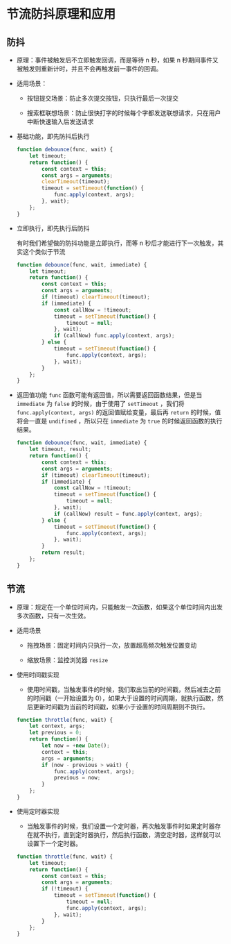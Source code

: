 # 节流防抖原理和应用

## 防抖

-   原理：事件被触发后不立即触发回调，而是等待 n 秒，如果 n 秒期间事件又被触发则重新计时，并且不会再触发前一事件的回调。

-   适用场景：

    -   按钮提交场景：防止多次提交按钮，只执行最后一次提交

    -   搜索框联想场景：防止很快打字的时候每个字都发送联想请求，只在用户中断快速输入后发送请求

-   基础功能，即先防抖后执行

    ```js
    function debounce(func, wait) {
        let timeout;
        return function() {
            const context = this;
            const args = arguments;
            clearTimeout(timeout);
            timeout = setTimeout(function() {
                func.apply(context, args);
            }, wait);
        };
    }
    ```

-   立即执行，即先执行后防抖

    有时我们希望做的防抖功能是立即执行，而等 n 秒后才能进行下一次触发，其实这个类似于节流

    ```js
    function debounce(func, wait, immediate) {
        let timeout;
        return function() {
            const context = this;
            const args = arguments;
            if (timeout) clearTimeout(timeout);
            if (immediate) {
                const callNow = !timeout;
                timeout = setTimeout(function() {
                    timeout = null;
                }, wait);
                if (callNow) func.apply(context, args);
            } else {
                timeout = setTimeout(function() {
                    func.apply(context, args);
                }, wait);
            }
        };
    }
    ```

-   返回值功能
    `func` 函数可能有返回值，所以需要返回函数结果，但是当 `immediate` 为 `false` 的时候，由于使用了 `setTimeout` ，我们将 `func.apply(context, args)` 的返回值赋给变量，最后再 `return` 的时候，值将会一直是 `undifined` ，所以只在 `immediate` 为 `true` 的时候返回函数的执行结果。

    ```js
    function debounce(func, wait, immediate) {
        let timeout, result;
        return function() {
            const context = this;
            const args = arguments;
            if (timeout) clearTimeout(timeout);
            if (immediate) {
                const callNow = !timeout;
                timeout = setTimeout(function() {
                    timeout = null;
                }, wait);
                if (callNow) result = func.apply(context, args);
            } else {
                timeout = setTimeout(function() {
                    func.apply(context, args);
                }, wait);
            }
            return result;
        };
    }
    ```

## 节流

-   原理：规定在一个单位时间内，只能触发一次函数，如果这个单位时间内出发多次函数，只有一次生效。

-   适用场景

    -   拖拽场景：固定时间内只执行一次，放置超高频次触发位置变动

    -   缩放场景：监控浏览器 `resize`

-   使用时间戳实现

    -   使用时间戳，当触发事件的时候，我们取出当前的时间戳，然后减去之前的时间戳（一开始设置为 0），如果大于设置的时间周期，就执行函数，然后更新时间戳为当前的时间戳，如果小于设置的时间周期则不执行。

    ```js
    function throttle(func, wait) {
        let context, args;
        let previous = 0;
        return function() {
            let now = +new Date();
            context = this;
            args = arguments;
            if (now - previous > wait) {
                func.apply(context, args);
                previous = now;
            }
        };
    }
    ```

-   使用定时器实现

    -   当触发事件的时候，我们设置一个定时器，再次触发事件时如果定时器存在就不执行，直到定时器执行，然后执行函数，清空定时器，这样就可以设置下一个定时器。

    ```js
    function throttle(func, wait) {
        let timeout;
        return function() {
            const context = this;
            const args = arguments;
            if (!timeout) {
                timeout = setTimeout(function() {
                    timeout = null;
                    func.apply(context, args);
                }, wait);
            }
        };
    }
    ```
